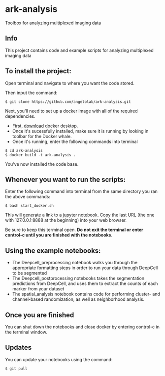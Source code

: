 # ark-analysis
Toolbox for analyzing multiplexed imaging data

## Info

This project contains code and example scripts for analyzing multiplexed imaging data
## To install the project:

Open terminal and navigate to where you want the code stored.

Then input the command:

```
$ git clone https://github.com/angelolab/ark-analysis.git
```

Next, you'll need to set up a docker image with all of the required dependencies.
 - First, [download](https://hub.docker.com/?overlay=onboarding) docker desktop. 
 - Once it's sucessfully installed, make sure it is running by looking in toolbar for the Docker whale.
 - Once it's running, enter the following commands into terminal 

```
$ cd ark-analysis
$ docker build -t ark-analysis .
``` 

You've now installed the code base. 

## Whenever you want to run the scripts:

Enter the following command into terminal from the same directory you ran the above commands:

```
$ bash start_docker.sh
``` 

This will generate a link to a jupyter notebook. Copy the last URL (the one with 127.0.0.1:8888 at the beginning) into your web browser.

Be sure to keep this terminal open.  **Do not exit the terminal or enter control-c until you are finished with the notebooks**.

## Using the example notebooks:
- The Deepcell_preprocessing notebook walks you through the appropriate formatting steps in order to run your data through DeepCell to be segmented
- The Deepcell_postprocessing notebooks takes the segmentation predictions from DeepCell, and uses them to extract the counts of each marker from your dataset
- The spatial_analysis notebook contains code for performing cluster- and channel-based randomization, as well as neighborhood analysis. 


## Once you are finished

You can shut down the notebooks and close docker by entering control-c in the terminal window.

## Updates

You can update your notebooks using the command:

```
$ git pull
```
